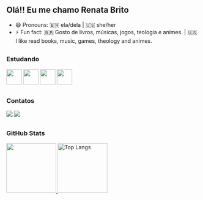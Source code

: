 ## Olá!! Eu me chamo Renata Brito 

- 😄 Pronouns: 🇧🇷 ela/dela |  🇺🇸 she/her
- ⚡ Fun fact: 🇧🇷 Gosto de livros, músicas, jogos, teologia e animes. |  🇺🇸 I like read books, music, games, theology and animes.

##

### Estudando
<div>
  <img src="https://cdn.jsdelivr.net/gh/devicons/devicon/icons/html5/html5-original.svg" width="40" height="40" />
  <img src="https://cdn.jsdelivr.net/gh/devicons/devicon/icons/css3/css3-original.svg" width="40" height="40" />
  <img src="https://cdn.jsdelivr.net/gh/devicons/devicon/icons/javascript/javascript-original.svg" width="40" height="40" />
  <img src="https://cdn.jsdelivr.net/gh/devicons/devicon/icons/react/react-original.svg" width="40" height="40" />
</div>

  ##

  ### Contatos
  
<div>
  <a href="https://www.linkedin.com/in/renata-brito-601b83222/" target="_blank"><img src="https://img.shields.io/badge/-LinkedIn-%230077B5?style=for-the-badge&logo=linkedin&logoColor=white" target="_blank"></a> 
  <a href="https://www.instagram.com/sourenatabrito/" target="_blank"><img src="https://img.shields.io/badge/-Instagram-%23E4405F?style=for-the-badge&logo=instagram&logoColor=white" target="_blank"></a> 

</div>

##

### GitHub Stats
<div aligh="center">
  <a href="https://github.com/Renatabc/github-readme-stats" target = "_blank">
    		<img height="130em" src="https://github-readme-stats-git-masterrstaa-rickstaa.vercel.app/api?username=Renatabc&hide_title=true&show_icons=true&include_all_commits=false&count_private=true&line_height=25&hide=issues&bg_color=020114&title_color=dark&text_color=FFF&border_radius=3&border_color=181832&icon_color=7520FF&theme=jolly">
    	<img alt="Top Langs" height="130em" src="https://github-readme-stats-git-masterrstaa-rickstaa.vercel.app/api/top-langs/?username=Renatabc&line_height=10&card_width=290&layout=compact&hide_title=false&count_private=true&langs_count=4&show_icons=true&title_color=7520FF&hide=html,css&bg_color=020114&text_color=8B8B8B&border_radius=3&border_color=181832">
  </a>
</div>
